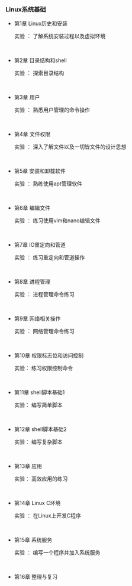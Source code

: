 ### Linux系统基础

* 第1章 Linux历史和安装

    实验 ： 了解系统安装过程以及虚拟环境

<br>


* 第2章 目录结构和shell

    实验 ： 探索目录结构

<br>


* 第3章 用户

    实验 ： 熟悉用户管理的命令操作

<br>



* 第4章 文件权限

    实验 ： 深入了解文件以及一切皆文件的设计思想

<br>


* 第5章 安装和卸载软件

    实验 ： 熟练使用apt管理软件

<br>


* 第6章 编辑文件

    实验 ： 练习使用vim和nano编辑文件

<br>

* 第7章 IO重定向和管道

    实验 ： 练习重定向和管道操作


<br>


* 第8章 进程管理

    实验 ： 进程管理命令练习

<br>


* 第9章 网络相关操作

    实验 ： 网络管理命令练习


<br>

* 第10章 权限标志位和访问控制

    实验： 练习权限控制命令

<br>


* 第11章 shell脚本基础1

    实验： 编写简单脚本


<br>


* 第12章 shell脚本基础2

    实验： 编写复杂脚本

<br>


* 第13章 应用

    实验： 高效应用的练习

<br>


* 第14章 Linux C环境

    实验 ： 在Linux上开发C程序

<br>


* 第15章 系统服务

    实验 ： 编写一个程序并加入系统服务

<br>


* 第16章 整理与复习


